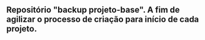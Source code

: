 ## Repositório "backup projeto-base". A fim de agilizar o processo de criação para início de cada projeto.

